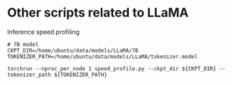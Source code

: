 # Other scripts related to LLaMA

Inference speed profiling

```shell
# 7B model
CKPT_DIR=/home/ubuntu/data/models/LLaMA/7B
TOKENIZER_PATH=/home/ubuntu/data/models/LLaMA/tokenizer.model

torchrun --nproc_per_node 1 speed_profile.py --ckpt_dir ${CKPT_DIR} --tokenizer_path ${TOKENIZER_PATH}
```
